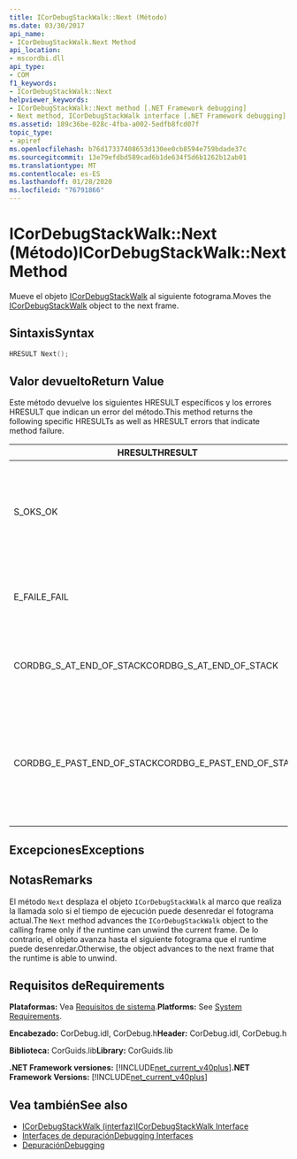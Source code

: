 ```yaml
---
title: ICorDebugStackWalk::Next (Método)
ms.date: 03/30/2017
api_name:
- ICorDebugStackWalk.Next Method
api_location:
- mscordbi.dll
api_type:
- COM
f1_keywords:
- ICorDebugStackWalk::Next
helpviewer_keywords:
- ICorDebugStackWalk::Next method [.NET Framework debugging]
- Next method, ICorDebugStackWalk interface [.NET Framework debugging]
ms.assetid: 189c36be-028c-4fba-a002-5edfb8fcd07f
topic_type:
- apiref
ms.openlocfilehash: b76d17337408653d130ee0cb8594e759bdade37c
ms.sourcegitcommit: 13e79efdbd589cad6b1de634f5d6b1262b12ab01
ms.translationtype: MT
ms.contentlocale: es-ES
ms.lasthandoff: 01/28/2020
ms.locfileid: "76791866"
---
```

# <a name="icordebugstackwalknext-method"></a><span data-ttu-id="e12bf-102">ICorDebugStackWalk::Next (Método)</span><span class="sxs-lookup"><span data-stu-id="e12bf-102">ICorDebugStackWalk::Next Method</span></span>
<span data-ttu-id="e12bf-103">Mueve el objeto [ICorDebugStackWalk](icordebugstackwalk-interface.md) al siguiente fotograma.</span><span class="sxs-lookup"><span data-stu-id="e12bf-103">Moves the [ICorDebugStackWalk](icordebugstackwalk-interface.md) object to the next frame.</span></span>  
  
## <a name="syntax"></a><span data-ttu-id="e12bf-104">Sintaxis</span><span class="sxs-lookup"><span data-stu-id="e12bf-104">Syntax</span></span>  
  
```cpp  
HRESULT Next();  
```  
  
## <a name="return-value"></a><span data-ttu-id="e12bf-105">Valor devuelto</span><span class="sxs-lookup"><span data-stu-id="e12bf-105">Return Value</span></span>  
 <span data-ttu-id="e12bf-106">Este método devuelve los siguientes HRESULT específicos y los errores HRESULT que indican un error del método.</span><span class="sxs-lookup"><span data-stu-id="e12bf-106">This method returns the following specific HRESULTs as well as HRESULT errors that indicate method failure.</span></span>  
  
|<span data-ttu-id="e12bf-107">HRESULT</span><span class="sxs-lookup"><span data-stu-id="e12bf-107">HRESULT</span></span>|<span data-ttu-id="e12bf-108">Descripción</span><span class="sxs-lookup"><span data-stu-id="e12bf-108">Description</span></span>|  
|-------------|-----------------|  
|<span data-ttu-id="e12bf-109">S_OK</span><span class="sxs-lookup"><span data-stu-id="e12bf-109">S_OK</span></span>|<span data-ttu-id="e12bf-110">El tiempo de ejecución se desenrollará correctamente en el siguiente fotograma (vea la sección comentarios).</span><span class="sxs-lookup"><span data-stu-id="e12bf-110">The runtime successfully unwound to the next frame (see Remarks).</span></span>|  
|<span data-ttu-id="e12bf-111">E_FAIL</span><span class="sxs-lookup"><span data-stu-id="e12bf-111">E_FAIL</span></span>|<span data-ttu-id="e12bf-112">No se pudo modificar el objeto de `ICorDebugStackWalk`.</span><span class="sxs-lookup"><span data-stu-id="e12bf-112">The `ICorDebugStackWalk` object could not be advanced.</span></span>|  
|<span data-ttu-id="e12bf-113">CORDBG_S_AT_END_OF_STACK</span><span class="sxs-lookup"><span data-stu-id="e12bf-113">CORDBG_S_AT_END_OF_STACK</span></span>|<span data-ttu-id="e12bf-114">Se alcanzó el final de la pila como resultado de este desenredado.</span><span class="sxs-lookup"><span data-stu-id="e12bf-114">The end of the stack was reached as a result of this unwind.</span></span>|  
|<span data-ttu-id="e12bf-115">CORDBG_E_PAST_END_OF_STACK</span><span class="sxs-lookup"><span data-stu-id="e12bf-115">CORDBG_E_PAST_END_OF_STACK</span></span>|<span data-ttu-id="e12bf-116">El puntero de marco ya está al final de la pila; por lo tanto, no se puede tener acceso a ningún fotograma adicional.</span><span class="sxs-lookup"><span data-stu-id="e12bf-116">The frame pointer is already at the end of the stack; therefore, no additional frames can be accessed.</span></span>|  
  
## <a name="exceptions"></a><span data-ttu-id="e12bf-117">Excepciones</span><span class="sxs-lookup"><span data-stu-id="e12bf-117">Exceptions</span></span>  
  
## <a name="remarks"></a><span data-ttu-id="e12bf-118">Notas</span><span class="sxs-lookup"><span data-stu-id="e12bf-118">Remarks</span></span>  
 <span data-ttu-id="e12bf-119">El método `Next` desplaza el objeto `ICorDebugStackWalk` al marco que realiza la llamada solo si el tiempo de ejecución puede desenredar el fotograma actual.</span><span class="sxs-lookup"><span data-stu-id="e12bf-119">The `Next` method advances the `ICorDebugStackWalk` object to the calling frame only if the runtime can unwind the current frame.</span></span> <span data-ttu-id="e12bf-120">De lo contrario, el objeto avanza hasta el siguiente fotograma que el runtime puede desenredar.</span><span class="sxs-lookup"><span data-stu-id="e12bf-120">Otherwise, the object advances to the next frame that the runtime is able to unwind.</span></span>  
  
## <a name="requirements"></a><span data-ttu-id="e12bf-121">Requisitos de</span><span class="sxs-lookup"><span data-stu-id="e12bf-121">Requirements</span></span>  
 <span data-ttu-id="e12bf-122">**Plataformas:** Vea [Requisitos de sistema](../../../../docs/framework/get-started/system-requirements.md).</span><span class="sxs-lookup"><span data-stu-id="e12bf-122">**Platforms:** See [System Requirements](../../../../docs/framework/get-started/system-requirements.md).</span></span>  
  
 <span data-ttu-id="e12bf-123">**Encabezado:** CorDebug.idl, CorDebug.h</span><span class="sxs-lookup"><span data-stu-id="e12bf-123">**Header:** CorDebug.idl, CorDebug.h</span></span>  
  
 <span data-ttu-id="e12bf-124">**Biblioteca:** CorGuids.lib</span><span class="sxs-lookup"><span data-stu-id="e12bf-124">**Library:** CorGuids.lib</span></span>  
  
 <span data-ttu-id="e12bf-125">**.NET Framework versiones:** [!INCLUDE[net_current_v40plus](../../../../includes/net-current-v40plus-md.md)]</span><span class="sxs-lookup"><span data-stu-id="e12bf-125">**.NET Framework Versions:** [!INCLUDE[net_current_v40plus](../../../../includes/net-current-v40plus-md.md)]</span></span>  
  
## <a name="see-also"></a><span data-ttu-id="e12bf-126">Vea también</span><span class="sxs-lookup"><span data-stu-id="e12bf-126">See also</span></span>

- [<span data-ttu-id="e12bf-127">ICorDebugStackWalk (interfaz)</span><span class="sxs-lookup"><span data-stu-id="e12bf-127">ICorDebugStackWalk Interface</span></span>](icordebugstackwalk-interface.md)
- [<span data-ttu-id="e12bf-128">Interfaces de depuración</span><span class="sxs-lookup"><span data-stu-id="e12bf-128">Debugging Interfaces</span></span>](debugging-interfaces.md)
- [<span data-ttu-id="e12bf-129">Depuración</span><span class="sxs-lookup"><span data-stu-id="e12bf-129">Debugging</span></span>](index.md)
